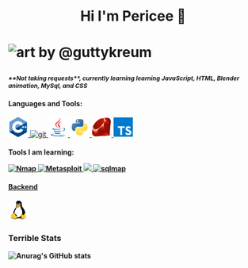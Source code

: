 <h1 align="center"> Hi I'm Pericee 👋<h1>

  
![art by @guttykreum](https://i.pinimg.com/originals/1c/4a/45/1c4a4596912277e7b3b209f1ccf49927.gif)

<div class="text-center">
<h4 style="font-size: 12px;"> <i>**Not taking requests**, currently learning learning JavaScript, HTML, Blender animation, MySql, and CSS</i></h5>
</div>

<h4 allign="left">Languages and Tools:</h4>
<p allign="left"> <a href="https://www.w3schools.com/cpp/" target="_blank" rel="noreferrer"> <img src="https://raw.githubusercontent.com/devicons/devicon/master/icons/cplusplus/cplusplus-original.svg" alt="cplusplus" width="40" height="40"/> </a> <a href="https://git-scm.com/" target="_blank" rel="noreferrer"> <img src="https://www.vectorlogo.zone/logos/git-scm/git-scm-icon.svg" alt="git" width="40" height="40"/> </a> <a href="https://www.java.com" target="_blank" rel="noreferrer"> <img src="https://raw.githubusercontent.com/devicons/devicon/master/icons/java/java-original.svg" alt="java" width="40" height="40"/> </a>  </a> <a href="https://www.python.org" target="_blank" rel="noreferrer"> <img src="https://raw.githubusercontent.com/devicons/devicon/master/icons/python/python-original.svg" alt="python" width="40" height="40"/> </a> <a href="https://www.ruby-lang.org/en/" target="_blank" rel="noreferrer"> <img src="https://raw.githubusercontent.com/devicons/devicon/master/icons/ruby/ruby-original.svg" alt="ruby" width="40" height="40"/> </a> <a href="https://www.typescriptlang.org/" target="_blank" rel="noreferrer"> <img src="https://raw.githubusercontent.com/devicons/devicon/master/icons/typescript/typescript-original.svg" alt="typescript" width="40" height="40"/> </a> </p>

<h4 allign="left"> Tools I am learning:
<p> <a href="https://nmap.org" target="_blank" rel="noreferrer"> <img src="https://nmap.org/images/sitelogo.png" alt="Nmap" width="40" length="60"/> <a href="https://www.metasploit.com" target="_blank" rel="noreferrer"> <img src="https://miro.medium.com/v2/resize:fit:800/0*SfqwgcqgSIb2VxFf.png" alt="Metasploit" width="50" length="40"> <a href="https://www.putty.org" alt="PuTTY" target="_blank" rel="noreferrer"><img src="https://upload.wikimedia.org/wikipedia/commons/thumb/e/e7/PuTTY_Icon.svg/2048px-PuTTY_Icon.svg.png" height="30" length="40"> <a href="https://sqlmap.org" alt="Sqlmap" target="_blank" rel="noreferrer"><img src="https://upload.wikimedia.org/wikipedia/commons/4/4f/Sqlmap_logo.png" alt="sqlmap" width="90" height="50"><a href="https://cirt.net/Nikto2" img src="https://cirt.net/files/alienlogo_3.gif" target="_blank" rel="noreferrer">

<h4 allign="left"> Backend <h4></h4>
<a href="https://www.linux.org/" target="_blank" rel="noreferrer"> <img src="https://raw.githubusercontent.com/devicons/devicon/master/icons/linux/linux-original.svg" alt="linux" width="40" height="40"/> 
<h3 allign="left"></a> Terrible Stats </h3>

![Anurag's GitHub stats](https://github-readme-stats.vercel.app/api?username=pericee&show_icons=true&theme=dark) 
